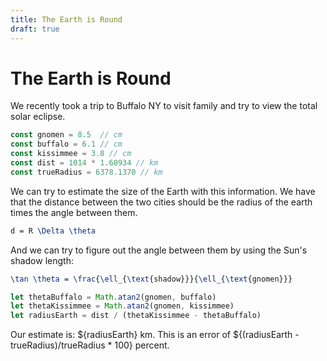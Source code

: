 ```yaml
---
title: The Earth is Round
draft: true
---
```

# The Earth is Round

We recently took a trip to Buffalo NY to visit family and try to view the total solar eclipse.


```js
const gnomen = 8.5  // cm
const buffalo = 6.1 // cm
const kissimmee = 3.8 // cm
const dist = 1014 * 1.60934 // km
const trueRadius = 6378.1370 // km
```

We can try to estimate the size of the Earth with this information.  We have that the distance between
the two cities should be the radius of the earth times the angle between them.

```tex
d = R \Delta \theta
```

And we can try to figure out the angle between them by using the Sun's shadow length:
```tex
\tan \theta = \frac{\ell_{\text{shadow}}}{\ell_{\text{gnomen}}} 
```

```js
let thetaBuffalo = Math.atan2(gnomen, buffalo)
let thetaKissimmee = Math.atan2(gnomen, kissimmee)
let radiusEarth = dist / (thetaKissimmee - thetaBuffalo)
```

Our estimate is: ${radiusEarth} km.   This is an error of ${(radiusEarth - trueRadius)/trueRadius * 100} percent.
